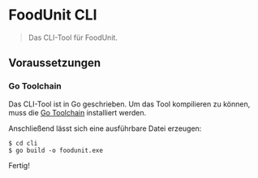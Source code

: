 # FoodUnit CLI
> Das CLI-Tool für FoodUnit.

## Voraussetzungen

### Go Toolchain

Das CLI-Tool ist in Go geschrieben. Um das Tool kompilieren zu können, muss die [Go Toolchain](https://golang.org/dl) installiert werden.

Anschließend lässt sich eine ausführbare Datei erzeugen:

```
$ cd cli
$ go build -o foodunit.exe
```

Fertig!
